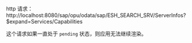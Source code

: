 http 请求：http://localhost:8080/sap/opu/odata/sap/ESH_SEARCH_SRV/ServerInfos?$expand=Services/Capabilities

这个请求如果一直处于 `pending` 状态，则应用无法继续渲染。
